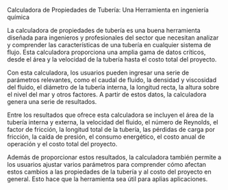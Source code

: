 Calculadora de Propiedades de Tubería: Una Herramienta en ingeniería química

La calculadora de propiedades de tubería es una buena herramienta diseñada para ingenieros y profesionales del sector que necesitan analizar y comprender las características de una tubería en cualquier sistema de flujo. Esta calculadora proporciona una amplia gama de datos críticos, desde el área y la velocidad de la tubería hasta el costo total del proyecto.

Con esta calculadora, los usuarios pueden ingresar una serie de parámetros relevantes, como el caudal de fluido, la densidad y viscosidad del fluido, el diámetro de la tubería interna, la longitud recta, la altura sobre el nivel del mar y otros factores. A partir de estos datos, la calculadora genera una serie de resultados.

Entre los resultados que ofrece esta calculadora se incluyen el área de la tubería interna y externa, la velocidad del fluido, el número de Reynolds, el factor de fricción, la longitud total de la tubería, las pérdidas de carga por fricción, la caída de presión, el consumo energético, el costo anual de operación y el costo total del proyecto.

Además de proporcionar estos resultados, la calculadora también permite a los usuarios ajustar varios parámetros para comprender cómo afectan estos cambios a las propiedades de la tubería y al costo del proyecto en general. Esto hace que la herramienta sea útil para aplias aplicaciones.
